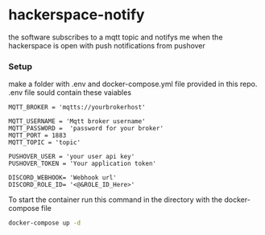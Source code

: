 # hackerspace-notify

the software subscribes to a mqtt topic and notifys me when the hackerspace is open with push notifications from pushover


### Setup

make a folder with .env and docker-compose.yml file provided in this repo. 
.env file sould contain these vaiables 

```
MQTT_BROKER = 'mqtts://yourbrokerhost'

MQTT_USERNAME = 'Mqtt broker username'
MQTT_PASSWORD =  'password for your broker' 
MQTT_PORT = 1883
MQTT_TOPIC = 'topic'

PUSHOVER_USER = 'your user api key'
PUSHOVER_TOKEN = 'Your application token'

DISCORD_WEBHOOK= 'Webhook url'
DISCORD_ROLE_ID= '<@&ROLE_ID_Here>'
```

To start the container run this command in the directory with the docker-compose file 


```bash
docker-compose up -d
```
